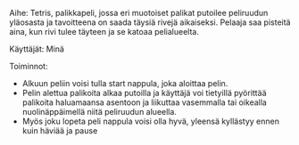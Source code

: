 Aihe: Tetris, palikkapeli, jossa eri muotoiset palikat putoilee peliruudun yläosasta ja tavoitteena on saada täysiä rivejä aikaiseksi.
Pelaaja saa pisteitä aina, kun rivi tulee täyteen ja se katoaa pelialueelta.

Käyttäjät: Minä

Toiminnot:

- Alkuun peliin voisi tulla start nappula, joka aloittaa pelin.
- Pelin alettua palikoita alkaa putoilla ja käyttäjä voi tietyillä pyörittää palikoita haluamaansa asentoon ja liikuttaa vasemmalla tai oikealla nuolinäppäimellä niitä peliruudun alueella. 
- Myös joku lopeta peli nappula voisi olla hyvä, yleensä kyllästyy ennen kuin häviää ja pause

